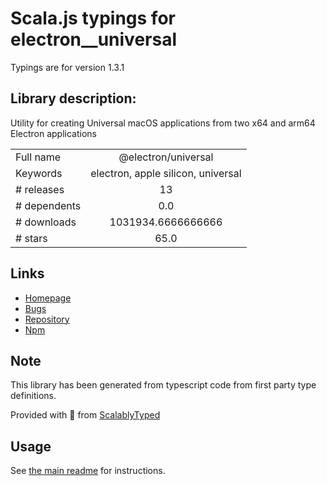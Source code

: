 
# Scala.js typings for electron__universal

Typings are for version 1.3.1

## Library description:
Utility for creating Universal macOS applications from two x64 and arm64 Electron applications

|                    |                 |
| ------------------ | :-------------: |
| Full name          | @electron/universal |
| Keywords           | electron, apple silicon, universal |
| # releases         | 13 |
| # dependents       | 0.0 |
| # downloads        | 1031934.6666666666 |
| # stars            | 65.0 |

## Links
- [Homepage](https://github.com/electron/universal#readme)
- [Bugs](https://github.com/electron/universal/issues)
- [Repository](https://github.com/electron/universal)
- [Npm](https://www.npmjs.com/package/%40electron%2Funiversal)
    


## Note
This library has been generated from typescript code from first party type definitions.

Provided with :purple_heart: from [ScalablyTyped](https://github.com/oyvindberg/ScalablyTyped)

## Usage
See [the main readme](../../readme.md) for instructions.



